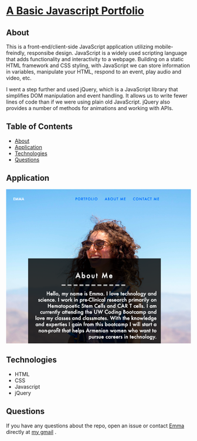 # [A Basic Javascript Portfolio ](https://avaarm.github.io/Updated-Portfolio-Page-1/)


## About

This is a front-end/client-side JavaScript application utilizing mobile-freindly, responsibe design. JavaScript is a widely used scripting language that adds functionality and interactivity to a webpage. Building on a static HTML framework and CSS styling, with JavaScript we can store information in variables, manipulate your HTML, respond to an event, play audio and video, etc.

I went a step further and used jQuery, which is a JavaScript library that simplifies DOM manipulation and event handling. It allows us to write fewer lines of code than if we were using plain old JavaScript. jQuery also provides a number of methods for animations and working with APIs. 

## Table of Contents

* [About](#about)
* [Application](#application)
* [Technologies](#technologies)
* [Questions](#questions)

## Application


![Application Demo](Assets/Images/screenshot.png)


## Technologies

* HTML
* CSS
* Javascript
* jQuery

    
## Questions
    
If you have any questions about the repo, open an issue or contact [Emma](https://github.com/avaarm) directly at [my gmail](mailto:emavanesem@mail.com) .









